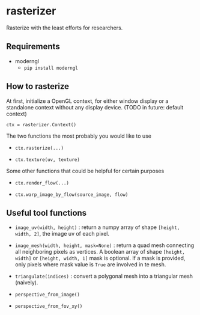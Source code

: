 # rasterizer
 Rasterize with the least efforts for researchers. 
## Requirements
* moderngl  
  * ``` pip install moderngl ```

## How to rasterize
At first, initialize a OpenGL context, for either window display or a standalone context without any display device. (TODO in future: default context)

```
ctx = rasterizer.Context()
```
The two functions the most probably you would like to use

* `ctx.rasterize(...)` 
  
* `ctx.texture(uv, texture)`

Some other functions that could be helpful for certain purposes

* `ctx.render_flow(...)`
  
* `ctx.warp_image_by_flow(source_image, flow)`

## Useful tool functions

* `image_uv(width, height)` : return a numpy array of shape `[height, width, 2]`, the image uv of each pixel. 

* `image_mesh(width, height, mask=None)` : return a quad mesh connecting all neighboring pixels as vertices. A boolean array of shape `[height, width]` or  `[height, width, 1]` mask is optional. If a mask is provided, only pixels where mask value is `True` are involved in te mesh.

* `triangulate(indices)` : convert a polygonal mesh into a triangular mesh (naively).

* `perspective_from_image()`

* `perspective_from_fov_xy()`